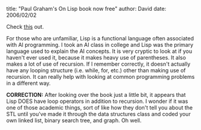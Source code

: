 
title: "Paul Graham's On Lisp book now free"
author: David
date: 2006/02/02

Check [this](http://www.paulgraham.com/onlisptext.html) out.

For those who are unfamiliar, Lisp is a functional language often associated with AI programming. I took an AI class in college and Lisp was the primary language used to explain the AI concepts. It is very cryptic to look at if you haven't ever used it, because it makes heavy use of parentheses. It also makes a lot of use of recursion. If I remember correctly, it doesn't actually have any looping structure (i.e. while, for, etc.) other than making use of recursion. It can really help with looking at common programming problems in a different way.

**CORRECTION:** After looking over the book just a little bit, it appears that Lisp DOES have loop operators in addition to recursion. I wonder if it was one of those academic things, sort of like how they don't tell you about the STL until you've made it through the data structures class and coded your own linked list, binary search tree, and graph. Oh well.

